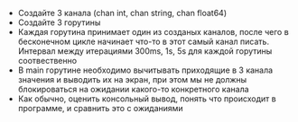 - Создайте 3 канала (chan int, chan string, chan float64)
- Создайте 3 горутины
- Каждая горутина принимает один из созданых каналов, после чего в
бесконечном цикле начинает что-то в этот самый канал писать.
Интервал между итерациями 300ms, 1s, 5s для каждой горутины соотвественно
- В main горутине необходимо вычитывать приходящие в 3 канала значения и
выводить их на экран, при этом мы не должны блокироваться на ожидании
какого-то конкретного канала
- Как обычно, оценить консольный вывод, понять что происходит в программе, 
и сравнить это с ожиданиями
